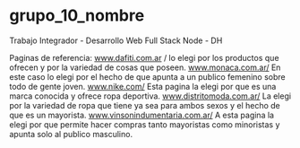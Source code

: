 # grupo_10_nombre
Trabajo Integrador - Desarrollo Web Full Stack Node - DH


Paginas de referencia:
www.dafiti.com.ar / lo elegi por los productos que ofrecen y por la variedad de cosas que poseen.
www.monaca.com.ar/ En este caso lo elegi por el hecho de que apunta a un publico femenino sobre todo de gente joven.
www.nike.com/ Esta pagina la elegi por que es una marca conocida y ofrece ropa deportiva.
www.distritomoda.com.ar/ La elegi por la variedad de ropa que tiene ya sea para ambos sexos y el hecho de que es un mayorista.
www.vinsonindumentaria.com.ar/ A esta pagina la elegi por que permite hacer compras tanto mayoristas como minoristas y apunta solo al publico masculino.
